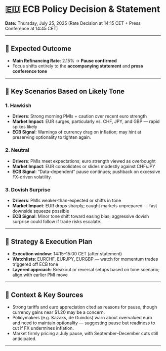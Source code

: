 # 🇪🇺 ECB Policy Decision & Statement  
**Date:** Thursday, July 25, 2025 (Rate Decision at 14:15 CET + Press Conference at 14:45 CET)

---

## 🔹 Expected Outcome

- **Main Refinancing Rate**: 2.15% → **Pause confirmed**
- Focus shifts entirely to the **accompanying statement** and **press conference tone**

---

## 🚨 Key Scenarios Based on Likely Tone

### 1. **Hawkish**
- **Drivers**: Strong morning PMIs + caution over recent euro strength
- **Market Impact**: EUR surges, particularly vs. CHF, JPY, and GBP — rapid spikes likely
- **ECB Signal**: Warnings of currency drag on inflation; may hint at preserving optionality to tighten again.

### 2. **Neutral**
- **Drivers**: PMIs meet expectations; euro strength viewed as overbought
- **Market Impact**: EUR consolidates or slides modestly against CHF/JPY
- **ECB Signal**: “Data-dependent” pause continues; pushback on excessive FX-driven volatility.

### 3. **Dovish Surprise**
- **Drivers**: PMIs weaker-than-expected or shifts in tone
- **Market Impact**: EUR drops sharply; caught markets unprepared — fast downside squeeze possible
- **ECB Signal**: Minor tone shift toward easing bias; aggressive dovish surprise could follow if trade risks escalate.

---

## 📌 Strategy & Execution Plan

- **Execution window**: 14:15–15:00 CET (after statement)
- **Watchlists**: EURCHF, EURJPY, EURGBP — watch for momentum trades triggered off ECB tone
- **Layered approach**: Breakout or reversal setups based on tone scenario; align with earlier PMI move

---

## 🔗 Context & Key Sources

- Strong tariffs and euro appreciation cited as reasons for pause, though currency gains near $1.20 may be a concern. 
- Policymakers (e.g. Kazaks, de Guindos) warn about overvalued euro and need to maintain optionality — suggesting pause but readiness to cut if FX undermines inflation.
- Market firmly pricing a July pause, with September–December cuts still anticipated.

---


